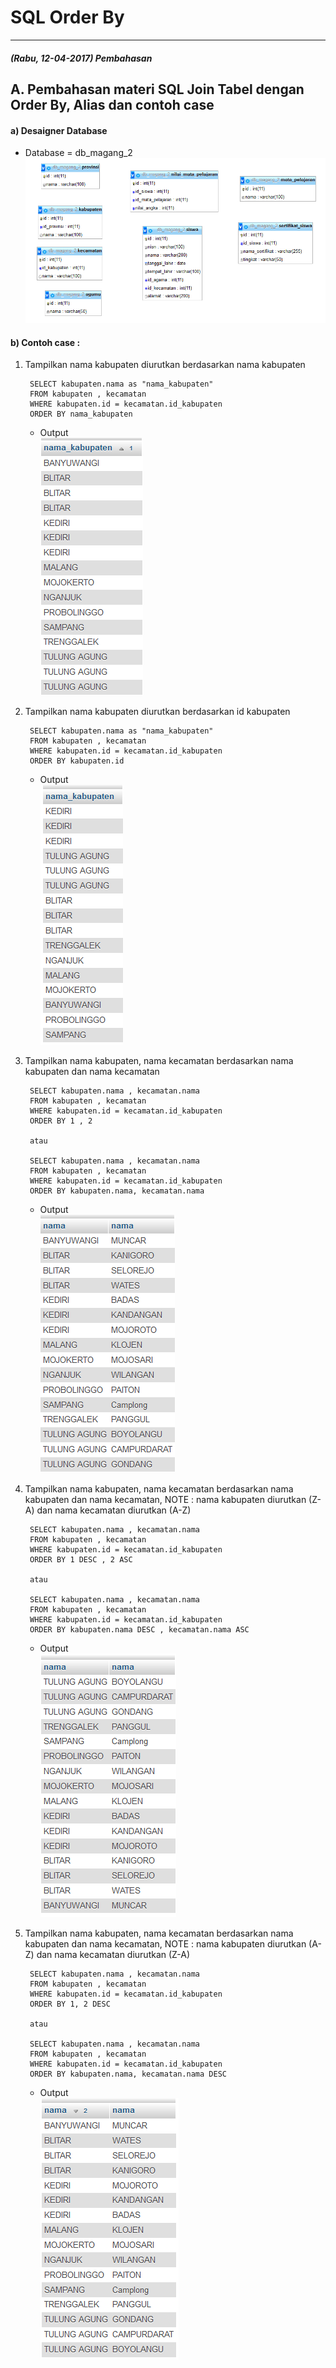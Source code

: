 # SQL Order By
***

##### (Rabu, 12-04-2017) Pembahasan
## A. Pembahasan materi SQL Join Tabel dengan Order By, Alias dan contoh case
#### a) Desaigner Database
* Database = db_magang_2
![Screenshot](img/c1.png) 

#### b) Contoh case :
1. Tampilkan nama kabupaten diurutkan berdasarkan nama kabupaten
	
		SELECT kabupaten.nama as "nama_kabupaten"
		FROM kabupaten , kecamatan
		WHERE kabupaten.id = kecamatan.id_kabupaten
		ORDER BY nama_kabupaten

	* Output                         
![Screenshot](img/c6.png) 

2. Tampilkan nama kabupaten diurutkan berdasarkan id kabupaten
	
		SELECT kabupaten.nama as "nama_kabupaten"
		FROM kabupaten , kecamatan
		WHERE kabupaten.id = kecamatan.id_kabupaten
		ORDER BY kabupaten.id

	* Output                         
![Screenshot](img/c7.png) 

3. Tampilkan nama kabupaten, nama kecamatan berdasarkan nama kabupaten dan nama kecamatan 
	
		SELECT kabupaten.nama , kecamatan.nama
		FROM kabupaten , kecamatan
		WHERE kabupaten.id = kecamatan.id_kabupaten
		ORDER BY 1 , 2

		atau

		SELECT kabupaten.nama , kecamatan.nama
		FROM kabupaten , kecamatan
		WHERE kabupaten.id = kecamatan.id_kabupaten
		ORDER BY kabupaten.nama, kecamatan.nama 

	* Output                         
![Screenshot](img/c8.png) 

4. Tampilkan nama kabupaten, nama kecamatan berdasarkan nama kabupaten dan nama kecamatan, NOTE : nama kabupaten diurutkan (Z-A) dan nama kecamatan diurutkan (A-Z)

		SELECT kabupaten.nama , kecamatan.nama
		FROM kabupaten , kecamatan
		WHERE kabupaten.id = kecamatan.id_kabupaten
		ORDER BY 1 DESC , 2 ASC

		atau

		SELECT kabupaten.nama , kecamatan.nama
		FROM kabupaten , kecamatan
		WHERE kabupaten.id = kecamatan.id_kabupaten
		ORDER BY kabupaten.nama DESC , kecamatan.nama ASC

	* Output                         
![Screenshot](img/c9.png) 

5. Tampilkan nama kabupaten, nama kecamatan berdasarkan nama kabupaten dan nama kecamatan, NOTE : nama kabupaten diurutkan (A-Z) dan nama kecamatan diurutkan (Z-A)

		SELECT kabupaten.nama , kecamatan.nama
		FROM kabupaten , kecamatan
		WHERE kabupaten.id = kecamatan.id_kabupaten
		ORDER BY 1, 2 DESC

		atau

		SELECT kabupaten.nama , kecamatan.nama
		FROM kabupaten , kecamatan
		WHERE kabupaten.id = kecamatan.id_kabupaten
		ORDER BY kabupaten.nama, kecamatan.nama DESC

	* Output                         
![Screenshot](img/c10.png) 